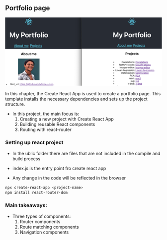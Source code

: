 ## Portfolio page

![Image](./portfolio.png)

In this chapter, the Create React App is used to create a portfolio page. This template installs the necessary dependencies and sets up the project structure.

- In this project, the main focus is:
    1. Creating a new project with Create React App
    2. Building reusable React components
    3. Routing with react-router

### Setting up react project

- In the ublic folder there are files that are not included in the compile and build process

- index.js is the entry point fro create react app

- Any change in the code will be reflected in the browser



```bash
npx create-react-app <project-name>
npm install react-router-dom

```

### Main takeaways:

- Three types of components:
    1. Router components
    2. Route matching components
    3. Navigation components
